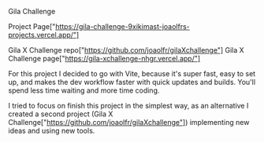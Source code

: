 Gila Challenge

Project Page["https://gila-challenge-9xikimast-joaolfrs-projects.vercel.app/"]

Gila X Challenge repo["https://github.com/joaolfr/gilaXchallenge"]
Gila X Challenge page["https://gila-xchallenge-nhgr.vercel.app/"]

For this project I decided to go with Vite, because it's super fast, easy to set up, and makes the dev workflow faster with quick updates and builds. You'll spend less time waiting and more time coding.

I tried to focus on finish this project in the simplest way, as an alternative I created a second project (Gila X Challenge["https://github.com/joaolfr/gilaXchallenge"]) implementing new ideas and using new tools.
